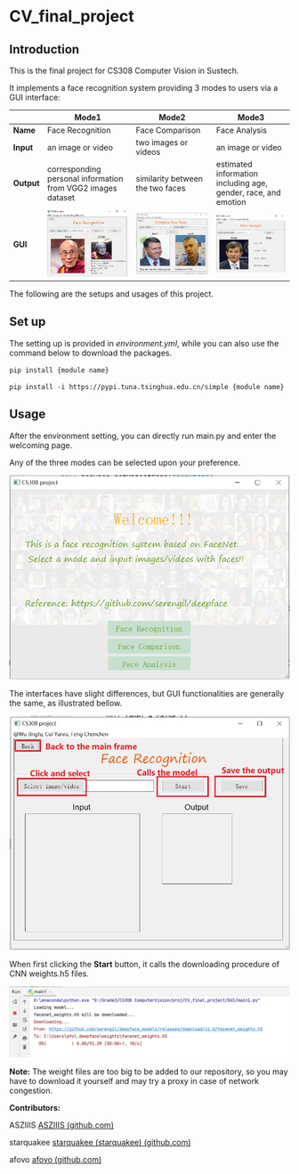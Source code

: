 # CV_final_project

## Introduction

This is the final project for CS308 Computer Vision in Sustech.

It implements a face recognition system providing 3 modes to users via a GUI interface:

|            | Mode1                                                       | Mode2                                   | Mode3                                                        |
| ---------- | ----------------------------------------------------------- | --------------------------------------- | ------------------------------------------------------------ |
| **Name**   | Face Recognition                                            | Face Comparison                         | Face Analysis                                                |
| **Input**  | an image or video                                           | two images or videos                    | an image or video                                            |
| **Output** | corresponding personal information from VGG2 images dataset | similarity between the two faces        | estimated information including age, gender, race, and emotion |
| **GUI**    | ![](\images\image-20230116183806888.png)                    | ![](images\image-20230116183832661.png) | ![](images\image-20230116183857228.png)                      |


The following are the setups and usages of this project.



## Set up

The setting up is provided in *environment.yml*, while you can also use the command below to download the packages.

```
pip install {module name}
```

```
pip install -i https://pypi.tuna.tsinghua.edu.cn/simple {module name}
```

 



## Usage

After the environment setting, you can directly run main.py and enter the welcoming page.

Any of the three modes can be selected upon your preference.

<img src="images\image-20230116181505531.png" style="zoom: 67%;" /> 

The interfaces have slight differences, but GUI functionalities are generally the same, as illustrated bellow.

<img src="images\image-20230116184409187.png" style="zoom:67%;" /> 

When first clicking the **Start** button, it calls the downloading procedure of CNN weights.h5 files.

<img src="images\image-20230116175755777.png" style="zoom: 50%;" /> 

**Note:** The weight files are too big to be added to our repository, so you may have to download it yourself and may try a proxy in case of network congestion.



**Contributors:**

ASZIIIS    [ASZIIIS (github.com)](https://github.com/ASZIIIS)

starquakee   [starquakee (starquakee) (github.com)](https://github.com/starquakee)

afovo   [afovo (github.com)](https://github.com/afovo)

